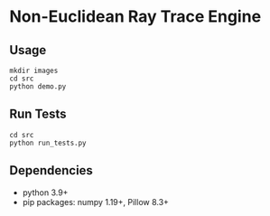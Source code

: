 # Non-Euclidean Ray Trace Engine

## Usage
```
mkdir images
cd src
python demo.py
```

## Run Tests
```
cd src
python run_tests.py
```

## Dependencies
- python 3.9+
- pip packages: numpy 1.19+, Pillow 8.3+
